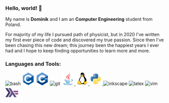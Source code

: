 ### Hello, world! 👋 
My name is <b>Dominik</b> and I am an <b>Computer Engineering</b> student from Poland. 

For majority of my life I pursued path of physicist, but in 2020 I've written my first ever piece of code and discovered my true passion. Since then I've been chasing this new dream; this journey been the happiest years I ever had and I hope to keep finding opportunities to learn more and more.


<h3 align="left">Languages and Tools:</h3>
<p align="left"> 
           <a href="https://www.gnu.org/software/bash/" target="_blank" rel="noreferrer"> </a>
           <img src="https://www.vectorlogo.zone/logos/gnu_bash/gnu_bash-icon.svg" alt="bash" width="40" height="40"/>  
           <a href="https://www.cprogramming.com/" target="_blank" rel="noreferrer"> </a> 
           <img src="https://raw.githubusercontent.com/devicons/devicon/master/icons/c/c-original.svg" alt="c" width="40" height="40"/> 
           <img src="https://raw.githubusercontent.com/devicons/devicon/master/icons/cplusplus/cplusplus-original.svg" alt="cplusplus" width="40" height="40"/>
           <a href="https://www.w3schools.com/cpp/" target="_blank" rel="noreferrer">  </a> <a href="https://git-scm.com/" target="_blank" rel="noreferrer"> </a> 
           <img src="https://www.vectorlogo.zone/logos/git-scm/git-scm-icon.svg" alt="git" width="40" height="40"/> 
           <a href="https://www.java.com" target="_blank" rel="noreferrer">  <img src="https://raw.githubusercontent.com/devicons/devicon/master/icons/java/java-original.svg" alt="java" width="40" height="40"/> </a> 
           <a href="https://www.linux.org/" target="_blank" rel="noreferrer"> <img src="https://raw.githubusercontent.com/devicons/devicon/master/icons/linux/linux-original.svg" alt="linux" width="40" height="40"/> </a> 
           <a href="https://www.python.org" target="_blank" rel="noreferrer"> <img src="https://raw.githubusercontent.com/devicons/devicon/master/icons/python/python-original.svg" alt="python" width="40" height="40"/> </a> 
           <img src="https://cdn.jsdelivr.net/gh/devicons/devicon/icons/inkscape/inkscape-original.svg" alt="inkscape" width="40" height="40" /> 
           <img src="https://cdn.jsdelivr.net/gh/devicons/devicon/icons/latex/latex-original.svg" alt="latex" width="40" height="40" />  
           <img src="https://cdn.jsdelivr.net/gh/devicons/devicon/icons/vim/vim-original.svg" alt="vim", width="40" height="40"/>
           <img src="https://raw.githubusercontent.com/devicons/devicon/6910f0503efdd315c8f9b858234310c06e04d9c0/icons/haskell/haskell-original.svg" alt="haskell", width="40" height="40"/>
</p>
